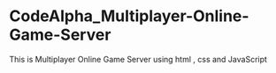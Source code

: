 # CodeAlpha_Multiplayer-Online-Game-Server
This is Multiplayer Online Game Server using html , css and JavaScript

